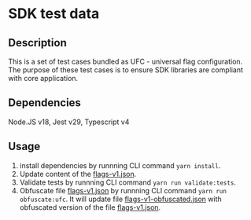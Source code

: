 # SDK test data
## Description
This is a set of test cases bundled as UFC - universal flag configuration. The purpose of these test cases is to ensure SDK libraries are compliant with core application.

## Dependencies
Node.JS v18, Jest v29, Typescript v4

## Usage
1. install dependencies by runnning CLI command `yarn install`.
2. Update content of the [flags-v1.json](ufc/flags-v1.json).
3. Validate tests by runnning CLI command `yarn run validate:tests`. 
4. Obfuscate file [flags-v1.json](ufc/flags-v1.json) by runnning CLI command `yarn run obfuscate:ufc`. It will update file [flags-v1-obfuscated.json](ufc/flags-v1-obfuscated.json) with obfuscated version of the file [flags-v1.json](ufc/flags-v1.json).
